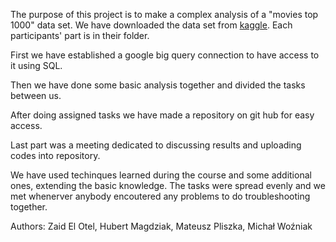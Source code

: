 The purpose of this project is to make a complex analysis of a "movies top 1000" data set. We have downloaded the data set from [kaggle](https://www.kaggle.com/datasets/harshitshankhdhar/imdb-dataset-of-top-1000-movies-and-tv-shows). Each participants' part is in their folder.

First we have established a google big query connection to have access to it using SQL. 

Then we have done some basic analysis together and divided the tasks between us. 

After doing assigned tasks we have made a repository on git hub for easy access. 

Last part was a meeting dedicated to discussing results and uploading codes into repository.

We have used techinques learned during the course and some additional ones, extending the basic knowledge. The tasks were spread evenly and we met whenerver anybody encoutered any problems to do troubleshooting together. 

Authors: Zaid El Otel, Hubert Magdziak, Mateusz Pliszka, Michał Woźniak
